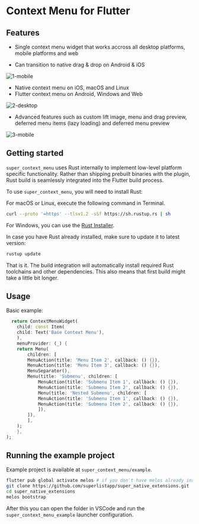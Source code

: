 # Context Menu for Flutter

## Features

- Single context menu widget that works accross all desktop platforms, mobile platforms and web

- Can transition to native drag & drop on Android & iOS

![1-mobile](https://github.com/superlistapp/super_native_extensions/assets/96958/05cf793e-d848-4244-8685-dab4059e3940)

- Native context menu on iOS, macOS and Linux
- Flutter context menu on Android, Windows and Web

![2-desktop](https://github.com/superlistapp/super_native_extensions/assets/96958/858b559a-9674-4bd0-a167-812e304b0c7d)

- Advanced features such as custom lift image, menu and drag preview, deferred menu items (lazy loading) and deferred menu preview

![3-mobile](https://github.com/superlistapp/super_native_extensions/assets/96958/61cd9630-28e9-47b9-b50b-9df53800e2de)

## Getting started

`super_context_menu` uses Rust internally to implement low-level platform specific functionality. Rather than shipping prebuilt binaries with the plugin, Rust build is seamlessly integrated into the Flutter build process.

To use `super_context_menu`, you will need to install Rust:

For macOS or Linux, execute the following command in Terminal.
```bash
curl --proto '=https' --tlsv1.2 -sSf https://sh.rustup.rs | sh
```
For Windows, you can use the [Rust Installer](https://static.rust-lang.org/rustup/dist/x86_64-pc-windows-msvc/rustup-init.exe).

In case you have Rust already installed, make sure to update it to latest version:

```bash
rustup update
```

That is it. The build integration will automatically install required Rust toolchains and other dependencies. This also means that first build might take a little bit longer.

## Usage

Basic example:

```dart
  return ContextMenuWidget(
    child: const Item(
    child: Text('Base Context Menu'),
    ),
    menuProvider: (_) {
    return Menu(
        children: [
        MenuAction(title: 'Menu Item 2', callback: () {}),
        MenuAction(title: 'Menu Item 3', callback: () {}),
        MenuSeparator(),
        Menu(title: 'Submenu', children: [
            MenuAction(title: 'Submenu Item 1', callback: () {}),
            MenuAction(title: 'Submenu Item 2', callback: () {}),
            Menu(title: 'Nested Submenu', children: [
            MenuAction(title: 'Submenu Item 1', callback: () {}),
            MenuAction(title: 'Submenu Item 2', callback: () {}),
            ]),
        ]),
        ],
    );
    },
);

```
## Running the example project

Example project is available at `super_context_menu/example`.

```bash
flutter pub global activate melos # if you don't have melos already installed
git clone https://github.com/superlistapp/super_native_extensions.git
cd super_native_extensions
melos bootstrap
```

After this you can open the folder in VSCode and run the `super_context_menu_example` launcher configuration.
